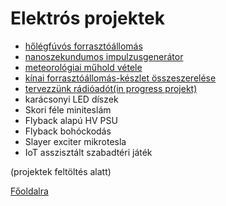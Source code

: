 # Elektrós projektek

- [hőlégfúvós forrasztóállomás](heatgun/heatgun.md)
- [nanoszekundumos impulzusgenerátor](tdr/tdr.md)
- [meteorológiai műhold vétele](noaa/noaa.md)
- [kínai forrasztóállomás-készlet összeszerelése](solderingstation/ST.md)
- [tervezzünk rádióadót(in progress projekt)](amado/amado.md)
- karácsonyi LED díszek
- Skori féle miniteslám
- Flyback alapú HV PSU
- Flyback bohóckodás
- Slayer exciter mikrotesla
- IoT asszisztált szabadtéri játék

(projektek feltöltés alatt)

[Főoldalra](../README.md)
